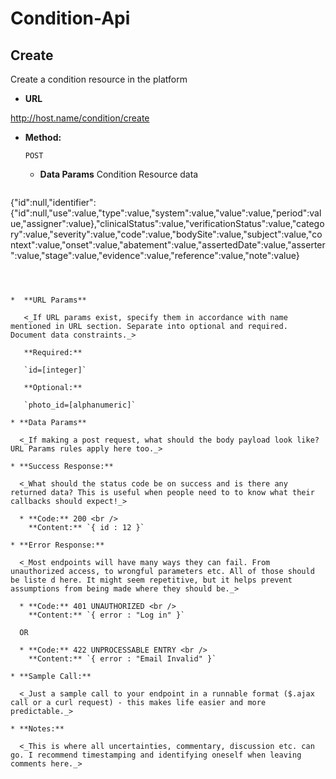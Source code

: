 # Condition-Api

**Create**
----
 Create a condition resource in the platform

* **URL**

http://host.name/condition/create

* **Method:**
  
  `POST`
  
  * **Data Params**
  Condition Resource data
  ```json
{"id":null,"identifier":{"id":null,"use":value,"type":value,"system":value,"value":value,"period":value,"assigner":value},"clinicalStatus":value,"verificationStatus":value,"category":value,"severity":value,"code":value,"bodySite":value,"subject":value,"context":value,"onset":value,"abatement":value,"assertedDate":value,"asserter":value,"stage":value,"evidence":value,"reference":value,"note":value}
```
  
  
  
*  **URL Params**

   <_If URL params exist, specify them in accordance with name mentioned in URL section. Separate into optional and required. Document data constraints._> 

   **Required:**
 
   `id=[integer]`

   **Optional:**
 
   `photo_id=[alphanumeric]`

* **Data Params**

  <_If making a post request, what should the body payload look like? URL Params rules apply here too._>

* **Success Response:**
  
  <_What should the status code be on success and is there any returned data? This is useful when people need to to know what their callbacks should expect!_>

  * **Code:** 200 <br />
    **Content:** `{ id : 12 }`
 
* **Error Response:**

  <_Most endpoints will have many ways they can fail. From unauthorized access, to wrongful parameters etc. All of those should be liste d here. It might seem repetitive, but it helps prevent assumptions from being made where they should be._>

  * **Code:** 401 UNAUTHORIZED <br />
    **Content:** `{ error : "Log in" }`

  OR

  * **Code:** 422 UNPROCESSABLE ENTRY <br />
    **Content:** `{ error : "Email Invalid" }`

* **Sample Call:**

  <_Just a sample call to your endpoint in a runnable format ($.ajax call or a curl request) - this makes life easier and more predictable._> 

* **Notes:**

  <_This is where all uncertainties, commentary, discussion etc. can go. I recommend timestamping and identifying oneself when leaving comments here._> 
